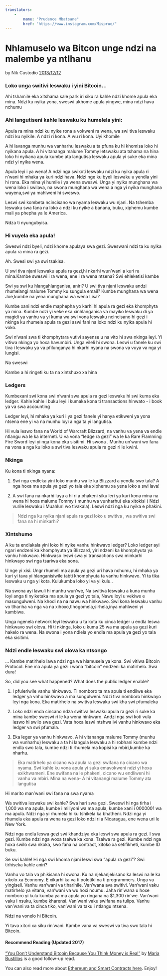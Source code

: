 ```yaml
---
translators: 
    - 
        name: "Prudence Mbatsane"
        href: "https://www.instagram.com/Misprue/"
---
```

# Nhlamuselo wa Bitcon unge ndzi na malembe ya ntlhanu

by Nik Custodio [2013/12/12](https://www.freecodecamp.org/news/explain-bitcoin-like-im-five-73b4257ac833/)

<LanguageDropdown/>

### Loko unga switivi leswaku i yini Bitcoin…

Ahi tshamile eka xitshama sale park iri siku ra kahle ndzi khome apula eka mina. Ndzi ku nyika yona, sweswi ukhome apula yingwe, mina ndzi hava nchumu

### Ahi langutiseni kahle leswaku ku humelela yini:

Apula ra mina ndzi ku nyike rona  a vokweni ra wena, wa swi tiva leswaku ndzi ku nyikile. A ndzi ri kona. A wu ri kona. Uyi khomile

A hi lavanga munhu wa vanharhu leswaku a ta pfuna ku hi khomisa loko hi nyikana apula. A hi vitananga malume Tommy letswaku ata tshama na hina loko hi nyikana apula kumbe ata langutisa leswaku apula yi suke eka mina ndzi yi nyika wena.

Apula leyi i ya wena! A ndzi nga swikoti leswaku ndzi ku nyika apula ri n’wani hi mhaka ya kuri ndzi hava. Ndzi nge ku byeli leswaku u yendla yini hi rona. Eka mina yi humile i ya wena sweswi. Unga yi nyika munghana wa wena loko i swilava, na swona munghana wa wena a nga yi nyika munghana wayena,swi ya mahlweni hi sweswo.

Leswi swi kombeta ncincisano wa nyama leswaku wu njani. Na tshemba leswaku swa fana na loko a ndzi ku nyike a banana, buku, xiphemu kumbe mali ya phepha ya le America.

Ndza ti nyungubyisa.

### Hi vuyela eka apula!

Sweswi ndzi byeli, ndzi khome apulaya swa gezi. Sweswani ndzi ta ku nyika apula ra mina ra gezi.

Ah. Swesi swi ya swi tsakisa.

U swi tiva njani leswaku apula ra gezi,hi nkarhi wun’wani a kuri ra mina.Kambe sweswi i ra wena, ene i ra wena ntsena? Swi ehleketisi kambe

Swi ya swi ku hlangahlanganisa, aniri? U swi tiva njani leswaku andzi rhumelangi malume Tommy ku sungula email? Kumbe munghana wa wena Joe,kumbe na yena munghana wa wena Lisa?

Kumbe xani  ndzi endle maphepha yo karhi hi apula ra gezi eka khomphyta ya mina. Kumbe ndzi yi veke eka xinhlanganisa va mayiko leswaku di ya magidi ya vanhu va yi kuma wa swi vona leswaku ncincisano hi gezi i nkinga ku rhumela apula ra gezi aswi fani na loko ndzi ku nyika apula hi voko.

Swi n’wani swa ti khomphytara vutivi sayense u na vito hi swa  nkinga leyi. Yi vitiwa nkinga yo hoxa havumbiri. Unga vileli hi swona. Leswi u fanele ku swi tiva i leswaku ya va pfilunganya hi nkarhi nyana na swona va vuya va nga yi lungisi.

Na sweswi

Kambe a hi ringeti ku ta na xintshuxo xa hina

### Ledgers

Kumbexani swi kona swi n’wani swa apula ra gezi leswaku hi swi kuma eka ledger. Kahle kahle i buku leyi i kumaka kona ti transactions hinwato - i book ya va swa accounting 

Ledger leyi, hi mhaka ya kuri i ya gezi fanele yi hanya etikweni ya yona ntsena ene yi va na munhu loyi a nga ta yi langutisa.

Hi vula leswo fana na World of Warcraft Blizzard, na vanhu va yena va endle ntlangu wa le ka interneti. U va vona “ledge ra gezi” wa le ka Rare Flamming Fire Sword leyi yi nga kona eka sisitimi. Hi swona . Munhu un’wani wo fana na vona a nga ku loko a swi tiva leswaku apula ra gezi ri le kwini.

### Nkinga

Ku kona ti nkinga nyana:

1) Swi nga endleka yini loko munhu wa le ka Blizzard a yendla swo tala? A nga hoxa ma apula ya gezi yo tala eka xiphemu xa yena loko a swi lava!

2) A swi fana na nkarhi luya a hi ri a phakeni siku leri ya kuri kona mina na wena hi hoxa malume Tommy ( munhu wa vunharhu) eka xitokisi ( Ndzi vurile leswaku i Muahluri wo tivakala). Leswi ndzi nga ku nyika e phakini. 

> Ndzi nga ku nyika njani apula ra gezi loko u switiva , wa switiva swi fana na hi minkarhi?

### Xintshumo

A ku ta endlakala yini loko hi nyike vanhu hinkwavo ledger? Loko ledger ayi ngari endzeni ka khomphyuta ya Blizzard, yiri ndzeni ka khomphyuta ya vanhu hinkwavo. Hinkwaso leswi swa yi transactions swa minkarhi hinkwayo swi nga tsariwa eka sona.

U nge yi xisi. Ungr rhumeli ma apula ya gezi uri hava nchumu, hi mhaka ya kuri yi tava yi hlanganisiwile tabti khomphyuta ta vanhu hinkwavo. Yi ta tika leswaku u nga yi kota. Kulukumba loko yi va yi kulu..

Na swona ayi lawuli hi munhu wun’we, Na switiva leswaku a kuna munhu loyi anga ti nyiketaka ma apula ya gezi yo tala, Nawu loyi u vekiwe e masungulweni. Na khodi na na nawu wa hinkwavo. Swi kona leswaku vanhu vo tlhariha va nga va na xihoxo,tlhogomela,sirhela,inya mahlweni yi kambiwa.

Unga ngenela network leyi leswaku u ta kota ku cinca ledger u endla leswa hinkwavo swi olova. Hi ti nkinga, loko u kuma 25 wa ma apula ya gezi kuri hakelo ra wena. Na swona i yona ndlela yo endla ma apula ya gezi yo tala eka sisitimi.

### Ndzi endle leswaku swi olova ka ntsongo

… Kambe matirhelo lawa ndzi nga wa hlamusela ya kona. Swi vitiwa Bitcoin Protocol. Ene ma apula ya gezi i wona “bitcoin” endzeni ka matirhelo. Swa dura!

So, did you see what happened? What does the public ledger enable?

1) I pfuleriwile vanhu hinkwavo. Ti nomboro ta ma apula ti endilwe eka ledger ya vnhu hinkwavo a ma sungulweni. Ndzi tiva nomboro hinkwayo leyi nga kona. Eka matirhelo na switiva leswaku swi kha swi pfumaleka

2) Loko ndzi enda cincano ndza switiva leswaku apula ra gezi ri suke ka mina kambe sweswi ri le ka wena hinkwaro. Andzi nga swi koti vula leswo hi swilo swa gezi. Vata hoxa leswi ntshwa ivi vanhu hinkwavo eka ledger va swi pfumala.

3) Eka leger ya vanhu hinkwavo. A hi vitananga malume Tommy (munhu wa vunharhu) leswaku a ta hi langula leswaku a hi robhani kumbe ndzi endla swo tala, kumbe ndzi ti rhumela ma kopisi ka mbiri,kumbe ka nharhu.

>  Eka matirhelo ya cicano wa apula ra gezi swifana na cicano wa nyama. Swi kahle ku vona apula yi suka emavokweni ndzi yi hoxa exikhwameni. Ene swifana na le phakeni, cicano wu endliweni hi vanhu va mbiri. Mina na wena- A hi vitanangi malume Tommy ata langutisa 

Hi marito man’wani swi fana na swa nyama

Wa switiva leswaku swi kahle? Swa hari swa gezi. Sweswi hi nga tirha i 1,000 wa ma apula, kumbe i miliyoni wa ma apula, kumbe xani i 0000001 wa ma apula. Ndzi nga yi rhumela hi ku tshikela ka bhatheni. Ndzi nga yi rhumela eka apula ra wena ra gezi loko ndzi ri a Nicaragua, ene wena uri le New York.

Ndzi nga endla leswa gezi swi khandziya eka leswi swa apula ra gezi. I swa gezi. Kumbe ndzi nga woxa tsalwa ka xona. Tsalwa ra gezi. Kumbe ndzi nga hoxa swilo swa nkoka, swo fana na contract, xitoko xa setifikheti, kumbe ID buku.

Se swi kahle! Hi nga swi khoma njani leswi swa “apula ra gezi”? Swi tirhiseka kahle aniri?

Vanhu vo tala va phikisana hi swona. Ku na njekanjekisano ka leswi na le ka xikolo xa Economy. E xikarhi ka va ti polotiki na ti programmers. Unga va yingiseli. Vanhu van’wani va tlharihile. Van’wana ava switivi. Van’wani vaku matirhelo ya vitana, van’wani va wu hoxi ncumu. Jaha rin’wana u hoxe nomboro yi kulu kumba ya ma apula yo ringana na $1,300 rin’we. Van’wani vaku i nsuku, kumbe kharensi. Van’wani vaku swifana na tulips. Vanhu van’wani va ta cinca tiko, van’wani va taku i ntlangu ntsena.

Ndzi na vonelo hi Bitcoin.

Yi tava xitori xa siku rin’wani. Kambe vana va sweswi va tiva swo tala hi Bitcoin.

#### Recommend Reading (Updated 2017)

[“You Don’t Understand Bitcoin Because You Think Money is Real”](https://medium.com/@mariabustillos/you-dont-understand-bitcoin-because-you-think-money-is-real-5aef45b8e952?source=linkShare-2d6f142ff3cc-1512362100) by [Maria Bustillos](https://www.freecodecamp.org/news/explain-bitcoin-like-im-five-73b4257ac833/undefined) is a good follow-up read.

You can also read more about [Ethereum and Smart Contracts here](https://medium.freecodecamp.org/smart-contracts-for-dummies-a1ba1e0b9575?source=linkShare-2d6f142ff3cc-1512086124). Enjoy!